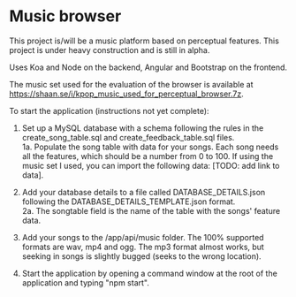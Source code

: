 # Music browser

This project is/will be a music platform based on perceptual features. This project is under heavy construction and is still in alpha.

Uses Koa and Node on the backend, Angular and Bootstrap on the frontend.

The music set used for the evaluation of the browser is available at https://shaan.se/i/kpop_music_used_for_perceptual_browser.7z.

To start the application (instructions not yet complete):

1. Set up a MySQL database with a schema following the rules in the create_song_table.sql and create_feedback_table.sql files.    
1a. Populate the song table with data for your songs. Each song needs all the features, which should be a number from 0 to 100. 
   If using the music set I used, you can import the following data: [TODO: add link to data].

2. Add your database details to a file called DATABASE_DETAILS.json following the DATABASE_DETAILS_TEMPLATE.json format.    
2a. The songtable field is the name of the table with the songs' feature data.

3. Add your songs to the /app/api/music folder. The 100% supported formats are wav, mp4 and ogg. The mp3 format almost works, but seeking in songs is slightly bugged (seeks to the wrong location).

4. Start the application by opening a command window at the root of the application and typing "npm start".
